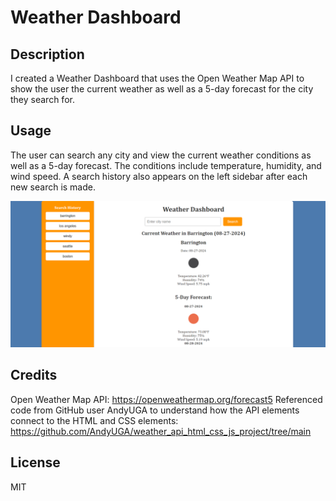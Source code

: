 # Weather Dashboard

## Description

I created a Weather Dashboard that uses the Open Weather Map API to show the user the current weather as well as a 5-day forecast for the city they search for. 


## Usage

The user can search any city and view the current weather conditions as well as a 5-day forecast. The conditions include temperature, humidity, and wind speed. A search history also appears on the left sidebar after each new search is made.

![screenshot of application](/assets/screenshot.PNG)

## Credits

Open Weather Map API: https://openweathermap.org/forecast5
Referenced code from GitHub user AndyUGA to understand how the API elements connect to the HTML and CSS elements: https://github.com/AndyUGA/weather_api_html_css_js_project/tree/main

## License

MIT
